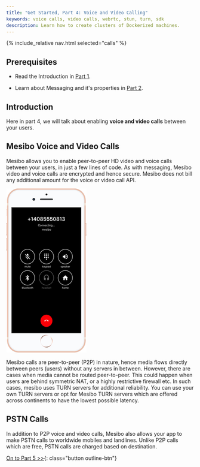 ```yaml
---
title: "Get Started, Part 4: Voice and Video Calling"
keywords: voice calls, video calls, webrtc, stun, turn, sdk
description: Learn how to create clusters of Dockerized machines.
---
```

{% include_relative nav.html selected="calls" %}

## Prerequisites

- Read the Introduction in [Part 1](index.md).

- Learn about Messaging and it's properties in [Part 2](messaging.md).

## Introduction

Here in part 4, we will talk about enabling **voice and video calls** between your users.

## Mesibo Voice and Video Calls

Mesibo allows you to enable peer-to-peer HD video and voice calls between your users, in just a few lines of code.  As with messaging, Mesibo video and voice calls are encrypted and hence secure. Mesibo does not bill any additional amount for the voice or video call API.

![mesibo voice and video calls](images/voice-video.png)

Mesibo calls are peer-to-peer (P2P) in nature, hence media flows directly between peers (users) without any servers in between. However, there are cases when media cannot be routed peer-to-peer. This could happen when users are behind symmetric NAT, or a highly restrictive firewall etc. In such cases, mesibo uses TURN servers for additional reliability. You can use your own TURN servers or opt for Mesibo TURN servers which are offered across continents to have the lowest possible latency.

## PSTN Calls

In addition to P2P voice and video calls, Mesibo also allows your app to make PSTN calls to worldwide mobiles and landlines. Unlike P2P calls which are free, PSTN calls are charged based on destination. 

<!--
## SIP Calls
From here you can do everything you learned about in parts 2 and 3.
-->

[On to Part 5 >>](ui-modules.md){: class="button outline-btn"}

